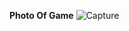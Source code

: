 **Photo Of Game**
![Capture](https://user-images.githubusercontent.com/43557035/140644936-0093a5a3-38f0-4f6a-9c61-fb9b425ef3ad.PNG)
